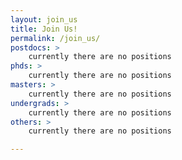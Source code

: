 ```yaml
---
layout: join_us
title: Join Us!
permalink: /join_us/
postdocs: >
    currently there are no positions
phds: >
    currently there are no positions
masters: >
    currently there are no positions
undergrads: >
    currently there are no positions
others: >
    currently there are no positions

---
```

